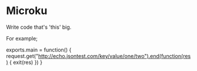 # Microku

Write code that's 'this' big.

For example;

exports.main = function() {
	request.get("http://echo.jsontest.com/key/value/one/two").end(function(res) {
		exit(res)
	})
}

